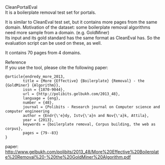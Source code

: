 
CleanPortalEval  
It is a boilerplate removal test set for portals.

It is similar to CleanEval test set, but it contains more pages from the same domain. Motivation of the dataset: some boilerplate removal algorithms need more sample from a domain. (e.g. GoldMiner)  
Its input and its gold standard has the same format as CleanEval has. So the evaluation script can be used on these, as well.

It contains 70 pages from 4 domains.

Reference  
If you use the tool, please cite the following paper:  

```
@article{endredy_more_2013,
        title = {More {Effective} {Boilerplate} {Removal} - the {GoldMiner} {Algorithm}},
        issn = {1870-9044},
        url = {http://polibits.gelbukh.com/2013_48},
        language = {eng},
        number = {48},
        journal = {Polibits - Research journal on Computer science and computer engineering
        author = {Endr{\'e}dy, Istv{\'a}n and Nov{\'a}k, Attila},
        year = {2013},
        keywords = {boilerplate removal, Corpus building, the web as corpus},
        pages = {79--83}
}
```

paper:  
http://www.gelbukh.com/polibits/2013_48/More%20Effective%20Boilerplate%20Removal%20-%20the%20GoldMiner%20Algorithm.pdf
